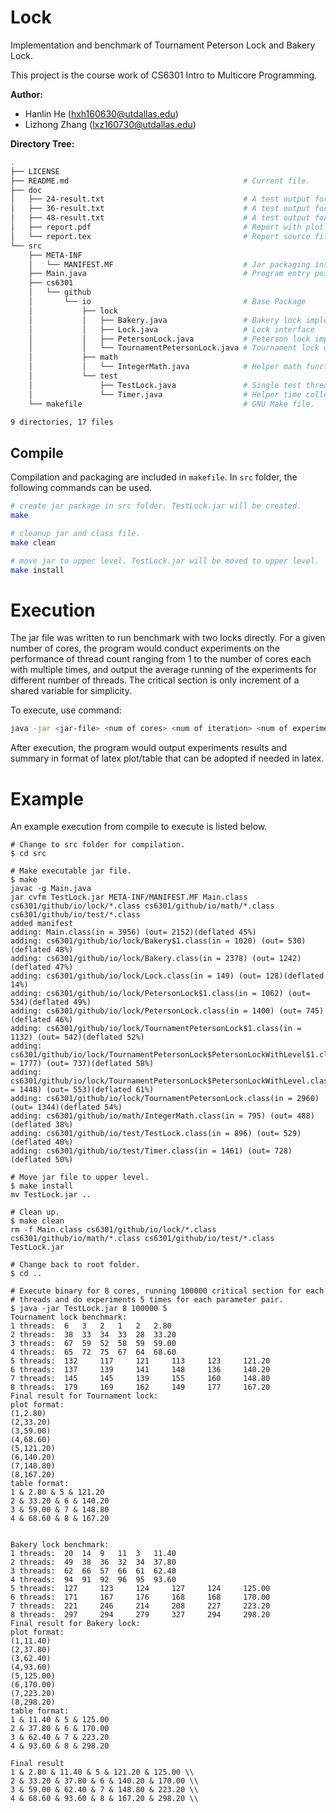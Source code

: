 # Lock

Implementation and benchmark of Tournament Peterson Lock and Bakery Lock.

This project is the course work of CS6301 Intro to Multicore Programming.

__Author:__

- Hanlin He (hxh160630@utdallas.edu)
- Lizhong Zhang (lxz160730@utdallas.edu)

__Directory Tree:__

```bash
.
├── LICENSE
├── README.md                                       # Current file.
├── doc
│   ├── 24-result.txt                               # A test output for 24 cores.
│   ├── 36-result.txt                               # A test output for 36 cores.
│   ├── 48-result.txt                               # A test output for 48 cores.
│   ├── report.pdf                                  # Report with plot analysis of the results.
│   └── report.tex                                  # Report source file.
└── src
    ├── META-INF
    │   └── MANIFEST.MF                             # Jar packaging instruction.
    ├── Main.java                                   # Program entry point, with test instruction.
    ├── cs6301
    │   └── github
    │       └── io                                  # Base Package
    │           ├── lock
    │           │   ├── Bakery.java                 # Bakery lock implementation
    │           │   ├── Lock.java                   # Lock interface
    │           │   ├── PetersonLock.java           # Peterson lock implementation.
    │           │   └── TournamentPetersonLock.java # Tournament lock using Peterson lock implementation.
    │           ├── math
    │           │   └── IntegerMath.java            # Helper math function to compute log2
    │           └── test
    │               ├── TestLock.java               # Single test thread experiment definition.
    │               └── Timer.java                  # Helper time collection class.
    └── makefile                                    # GNU Make file.

9 directories, 17 files
```

## Compile

Compilation and packaging are included in `makefile`. In `src` folder, the
following commands can be used.

```bash
# create jar package in src folder. TestLock.jar will be created.
make

# cleanup jar and class file.
make clean

# move jar to upper level. TestLock.jar will be moved to upper level.
make install
```

# Execution

The jar file was written to run benchmark with two locks directly. For a given
number of cores, the program would conduct experiments on the performance of
thread count ranging from 1 to the number of cores each with multiple times,
and output the average running of the experiments for different number of
threads. The critical section is only increment of a shared variable for
simplicity.

To execute, use command:

```bash
java -jar <jar-file> <num of cores> <num of iteration> <num of experiment>
```

After execution, the program would output experiments results and summary in
format of latex plot/table that can be adopted if needed in latex.

# Example

An example execution from compile to execute is listed below.

    # Change to src folder for compilation.
    $ cd src

    # Make executable jar file.
    $ make
    javac -g Main.java
    jar cvfm TestLock.jar META-INF/MANIFEST.MF Main.class cs6301/github/io/lock/*.class cs6301/github/io/math/*.class cs6301/github/io/test/*.class
    added manifest
    adding: Main.class(in = 3956) (out= 2152)(deflated 45%)
    adding: cs6301/github/io/lock/Bakery$1.class(in = 1020) (out= 530)(deflated 48%)
    adding: cs6301/github/io/lock/Bakery.class(in = 2378) (out= 1242)(deflated 47%)
    adding: cs6301/github/io/lock/Lock.class(in = 149) (out= 128)(deflated 14%)
    adding: cs6301/github/io/lock/PetersonLock$1.class(in = 1062) (out= 534)(deflated 49%)
    adding: cs6301/github/io/lock/PetersonLock.class(in = 1400) (out= 745)(deflated 46%)
    adding: cs6301/github/io/lock/TournamentPetersonLock$1.class(in = 1132) (out= 542)(deflated 52%)
    adding: cs6301/github/io/lock/TournamentPetersonLock$PetersonLockWithLevel$1.class(in = 1777) (out= 737)(deflated 58%)
    adding: cs6301/github/io/lock/TournamentPetersonLock$PetersonLockWithLevel.class(in = 1448) (out= 553)(deflated 61%)
    adding: cs6301/github/io/lock/TournamentPetersonLock.class(in = 2960) (out= 1344)(deflated 54%)
    adding: cs6301/github/io/math/IntegerMath.class(in = 795) (out= 488)(deflated 38%)
    adding: cs6301/github/io/test/TestLock.class(in = 896) (out= 529)(deflated 40%)
    adding: cs6301/github/io/test/Timer.class(in = 1461) (out= 728)(deflated 50%)

    # Move jar file to upper level.
    $ make install
    mv TestLock.jar ..

    # Clean up.
    $ make clean
    rm -f Main.class cs6301/github/io/lock/*.class cs6301/github/io/math/*.class cs6301/github/io/test/*.class TestLock.jar

    # Change back to root folder.
    $ cd ..

    # Execute binary for 8 cores, running 100000 critical section for each
    # threads and do experiments 5 times for each parameter pair.
    $ java -jar TestLock.jar 8 100000 5
    Tournament lock benchmark:
    1 threads:	6 	3 	2 	1 	2 	2.80
    2 threads:	38 	33 	34 	33 	28 	33.20
    3 threads:	67 	59 	52 	58 	59 	59.00
    4 threads:	65 	72 	75 	67 	64 	68.60
    5 threads:	132 	117 	121 	113 	123 	121.20
    6 threads:	137 	139 	141 	148 	136 	140.20
    7 threads:	145 	145 	139 	155 	160 	148.80
    8 threads:	179 	169 	162 	149 	177 	167.20
    Final result for Tournament lock:
    plot format:
    (1,2.80)
    (2,33.20)
    (3,59.00)
    (4,68.60)
    (5,121.20)
    (6,140.20)
    (7,148.80)
    (8,167.20)
    table format:
    1 & 2.80 & 5 & 121.20
    2 & 33.20 & 6 & 140.20
    3 & 59.00 & 7 & 148.80
    4 & 68.60 & 8 & 167.20


    Bakery lock benchmark:
    1 threads:	20 	14 	9 	11 	3 	11.40
    2 threads:	49 	38 	36 	32 	34 	37.80
    3 threads:	62 	66 	57 	66 	61 	62.40
    4 threads:	94 	91 	92 	96 	95 	93.60
    5 threads:	127 	123 	124 	127 	124 	125.00
    6 threads:	171 	167 	176 	168 	168 	170.00
    7 threads:	221 	246 	214 	208 	227 	223.20
    8 threads:	297 	294 	279 	327 	294 	298.20
    Final result for Bakery lock:
    plot format:
    (1,11.40)
    (2,37.80)
    (3,62.40)
    (4,93.60)
    (5,125.00)
    (6,170.00)
    (7,223.20)
    (8,298.20)
    table format:
    1 & 11.40 & 5 & 125.00
    2 & 37.80 & 6 & 170.00
    3 & 62.40 & 7 & 223.20
    4 & 93.60 & 8 & 298.20

    Final result
    1 & 2.80 & 11.40 & 5 & 121.20 & 125.00 \\
    2 & 33.20 & 37.80 & 6 & 140.20 & 170.00 \\
    3 & 59.00 & 62.40 & 7 & 148.80 & 223.20 \\
    4 & 68.60 & 93.60 & 8 & 167.20 & 298.20 \\
